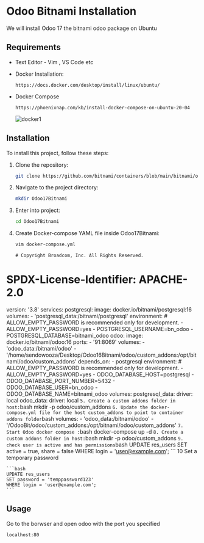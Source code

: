 # Odoo Bitnami Installation

We will install Odoo 17 the bitnami odoo package on Ubuntu 

## Requirements
- Text Editor - Vim , VS Code etc

- Docker Installation:
  ```
  https://docs.docker.com/desktop/install/linux/ubuntu/
  ```
- Docker Compose
  ```
  https://phoenixnap.com/kb/install-docker-compose-on-ubuntu-20-04
  ```
  ![docker1](https://github.com/user-attachments/assets/d6b5186b-79f2-4f58-90c7-1fd7de5ee56f)


## Installation

To install this project, follow these steps:

1. Clone the repository:
    ```bash
    git clone https://github.com/bitnami/containers/blob/main/bitnami/odoo/docker-compose.yml
    ```
2. Navigate to the project directory:
    ```bash
    mkdir Odoo17Bitnami
    ```
3. Enter into project:
    ```bash
    cd Odoo17Bitnami
    ```
4. Create Docker-compose YAML file inside Odoo17Bitnami:
    ```bash
    vim docker-compose.yml
    ```
    ```
    # Copyright Broadcom, Inc. All Rights Reserved.
# SPDX-License-Identifier: APACHE-2.0

version: '3.8'
services:
  postgresql:
    image: docker.io/bitnami/postgresql:16
    volumes:
      - 'postgresql_data:/bitnami/postgresql'
    environment:
      # ALLOW_EMPTY_PASSWORD is recommended only for development.
      - ALLOW_EMPTY_PASSWORD=yes
      - POSTGRESQL_USERNAME=bn_odoo
      - POSTGRESQL_DATABASE=bitnami_odoo
  odoo:
    image: docker.io/bitnami/odoo:16
    ports:
      - '91:8069'
    volumes:
      - 'odoo_data:/bitnami/odoo'
      - '/home/sendowooza/Desktop/Odoo16Bitnami/odoo/custom_addons:/opt/bitnami/odoo/custom_addons'
    depends_on:
      - postgresql
    environment:
      # ALLOW_EMPTY_PASSWORD is recommended only for development.
      - ALLOW_EMPTY_PASSWORD=yes
      - ODOO_DATABASE_HOST=postgresql
      - ODOO_DATABASE_PORT_NUMBER=5432
      - ODOO_DATABASE_USER=bn_odoo
      - ODOO_DATABASE_NAME=bitnami_odoo
volumes:
  postgresql_data:
    driver: local
  odoo_data:
    driver: local
    ```
5. Create a custom addons folder in host:
    ```bash
    mkdir -p odoo/custom_addons
    ```
6. Update the docker-compose.yml file for the host custom_addons to point to container addons folder
    ```bash
        volumes:
      - 'odoo_data:/bitnami/odoo'
      - '/OdooBit/odoo/custom_addons:/opt/bitnami/odoo/custom_addons'
    ```
7. Start Odoo docker compose :
    ```bash
   docker-compose up -d
    ```
8. Create a custom addons folder in host:
    ```bash
    mkdir -p odoo/custom_addons
    ```
9. check user is active and has permissions
    ```bash
    UPDATE res_users 
    SET active = true, share = false 
    WHERE login = 'user@example.com';
    ```
10 Set a temporary password

    ```bash
    UPDATE res_users 
    SET password = 'temppassword123'
    WHERE login = 'user@example.com';
    ```
## Usage

Go to the borwser and open odoo with the port you specified

```bash
localhost:80
